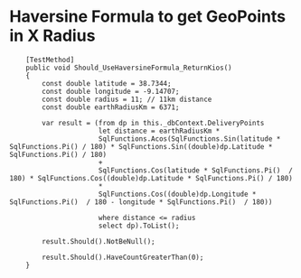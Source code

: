 # Haversine Formula to get GeoPoints in X Radius



        [TestMethod]
        public void Should_UseHaversineFormula_ReturnKios()
        {
            const double latitude = 38.7344;
            const double longitude = -9.14707;
            const double radius = 11; // 11km distance
            const double earthRadiusKm = 6371;

            var result = (from dp in this._dbContext.DeliveryPoints
                          let distance = earthRadiusKm *
                          SqlFunctions.Acos(SqlFunctions.Sin(latitude * SqlFunctions.Pi() / 180) * SqlFunctions.Sin((double)dp.Latitude * SqlFunctions.Pi() / 180)
                          +
                          SqlFunctions.Cos(latitude * SqlFunctions.Pi()  / 180) * SqlFunctions.Cos((double)dp.Latitude * SqlFunctions.Pi() / 180)
                          *
                          SqlFunctions.Cos((double)dp.Longitude * SqlFunctions.Pi()  / 180 - longitude * SqlFunctions.Pi()  / 180))

                          where distance <= radius
                          select dp).ToList();

            result.Should().NotBeNull();

            result.Should().HaveCountGreaterThan(0);
        }
